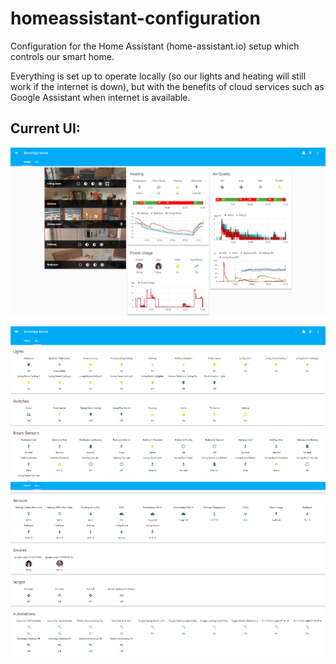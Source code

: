 # homeassistant-configuration
Configuration for the Home Assistant (home-assistant.io) setup which controls our smart home.

Everything is set up to operate locally (so our lights and heating will still work if the internet is down), but with the benefits of cloud services such as Google Assistant when internet is available.

## Current UI:
![](https://github.com/beveradb/homeassistant-configuration/raw/beveradb-readme-1/www/Home%20Assistant%20-%20WIP%202.png)

![](https://github.com/beveradb/homeassistant-configuration/raw/beveradb-readme-1/www/Home%20Assistant%20-%20WIP%202%20ALL.png)

